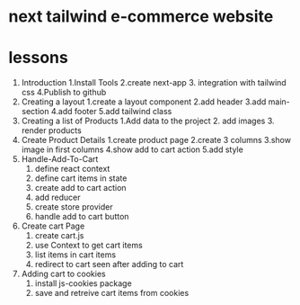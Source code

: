 # next tailwind e-commerce website

# lessons

1. Introduction
   1.Install Tools
   2.create next-app 3. integration with tailwind css
   4.Publish to github
2. Creating a layout
   1.create a layout component
   2.add header
   3.add main-section
   4.add footer
   5.add tailwind class
3. Creating a list of Products
   1.Add data to the project 2. add images 3. render products
4. Create Product Details
   1.create product page
   2.create 3 columns
   3.show image in first columns
   4.show add to cart action
   5.add style
5. Handle-Add-To-Cart
   1. define react context
   2. define cart items in state
   3. create add to cart action
   4. add reducer
   5. create store provider
   6. handle add to cart button
6. Create cart Page
   1. create cart.js
   2. use Context to get cart items
   3. list items in cart items
   4. redirect to cart seen after adding to cart
7. Adding cart to cookies
   1. install js-cookies package
   2. save and retreive cart items from cookies
